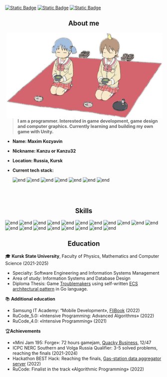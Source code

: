<a href="https://kanzu32.itch.io/"><img alt="Static Badge" src="https://img.shields.io/badge/itch.io-Kanzu?style=for-the-badge&logo=itch.io&logoColor=%23FA5C5C&labelColor=white&color=gray"></a>
<a href="https://docs.google.com/document/d/1qYIQD7yCurmOa2wvbcJvhZRTqA5dK0hU3Wg1bGnxdgg/edit?usp=sharing"><img alt="Static Badge" src="https://img.shields.io/badge/CV%20(Rus)-Kanzu?style=for-the-badge&logo=googledocs&logoColor=%234285F4&labelColor=white&color=seagreen"></a>
<a href="https://kursk.hh.ru/resume/2ad81e01ff0f3c6ca10039ed1f7454664b6a69"><img alt="Static Badge" src="https://img.shields.io/badge/hh.ru%20resume-Kanzu?style=for-the-badge&logoColor=%234285F4&labelColor=white&color=blue"></a>

<div align="center"><h2>About me</h2></div>
<img src="assets/nichijou.png" width="500px" align="right">

> **I am a programmer. Interested in game development, game design and computer graphics. Currently learning and building my own game with Unity.**

  
* **Name: Maxim Kozyavin**
* **Nickname: Kanzu or Kanzu32**
* **Location: Russia, Kursk**
* **Current tech stack:**

     ![end](https://img.shields.io/badge/Unity-black?style=for-the-badge&logo=unity) ![end](https://img.shields.io/badge/C%23-purple?style=for-the-badge&logo=dotnet) ![end](https://img.shields.io/badge/Godot-white?style=for-the-badge&logo=godotengine) ![end](https://img.shields.io/badge/DGScript-white?style=for-the-badge&logo=godotengine) ![end](https://img.shields.io/badge/Git-gray?style=for-the-badge&logo=git) ![end](https://img.shields.io/badge/Aseprite-white?style=for-the-badge&logo=aseprite) ![end](https://img.shields.io/badge/Blockbench-darkblue?style=for-the-badge&logo=blockbench)

<br/>
<br/>

<div align="center"><h2>Skills</h2></div>

   ![end](https://img.shields.io/badge/Unity-gray?style=flat-square&logo=unity&logoColor=white)
   ![end](https://img.shields.io/badge/C%23-512BD4?style=flat-square&logo=dotnet&logoColor=white)
   ![end](https://img.shields.io/badge/Godot-478CBF?style=flat-square&logo=godotengine&logoColor=white)
   ![end](https://img.shields.io/badge/GDScript-darkblue?style=flat-square&logo=godotengine&logoColor=white)
   ![end](https://img.shields.io/badge/Git-F05032?style=flat-square&logo=git&logoColor=white)
   ![end](https://img.shields.io/badge/Ebitengine-orange?style=flat-square&logo=go&logoColor=white)
   ![end](https://img.shields.io/badge/Golang-00ADD8?style=flat-square&logo=go&logoColor=white)
   ![end](https://img.shields.io/badge/C++-00599C?style=flat-square&logo=cplusplus&logoColor=white)
   ![end](https://img.shields.io/badge/Python-3776AB?style=flat-square&logo=python&logoColor=white)
   ![end](https://img.shields.io/badge/JavaScript-c7b418?style=flat-square&logo=javascript&logoColor=white)
   ![end](https://img.shields.io/badge/Java-black?style=flat-square&logo=openjdk&logoColor=white)
   ![end](https://img.shields.io/badge/MongoDB-47A248?style=flat-square&logo=mongodb&logoColor=white)
   ![end](https://img.shields.io/badge/PostgreSQL-4169E1?style=flat-square&logo=postgresql&logoColor=white)
   ![end](https://img.shields.io/badge/HTML5-E34F26?style=flat-square&logo=html5&logoColor=white)
   ![end](https://img.shields.io/badge/CSS-663399?style=flat-square&logo=css&logoColor=white)
   ![end](https://img.shields.io/badge/Android-3DDC84?style=flat-square&logo=android&logoColor=white)
   ![end](https://img.shields.io/badge/Qt-41CD52?style=flat-square&logo=qt&logoColor=white)
   ![end](https://img.shields.io/badge/Assembler-black?style=flat-square)
   ![end](https://img.shields.io/badge/Arduino-00878F?style=flat-square&logo=arduino&logoColor=white)


<div align="center"><h2>Education</h2></div>

🎓 **Kursk State University**, Faculty of Physics, Mathematics and Computer Science (2021-2025)
- Specialty: Software Engineering and Information Systems Management
- Area of study: Information Systems and Database Design
- Diploma Thesis: Game [Troublemakers](https://github.com/Kanzu32/strategy-game) using self-written [ECS architectural pattern](https://github.com/Kanzu32/go-ecs) in Go language.

📚 **Additional education**
* Samsung IT Academy: “Mobile Development», [FliBook](https://github.com/Kanzu32/FliBook) (2022)
* RuCode_5.0: «Intensive Programming: Advanced Algorithms» (2022)
* RuCode_4.0: «Intensive Programming» (2021)

🏆**Achievements**
* «Mini Jam 195: Forge»: 72 hours gamejam, [Quacky Business](https://kanzu32.itch.io/quacky-business), 12/47
* ICPC NERC Southern and Volga Russia Qualifier: 3-5 solved problems, reaching the finals (2021-2024)
* Hackathon BEST Hack: Reaching the finals, [Gas-station data aggregator server](https://github.com/Kanzu32/FinalBestHack-2022-Kanzu) (2022)
* RuCode: Finalist in the track «Algorithmic Programming» (2022)
